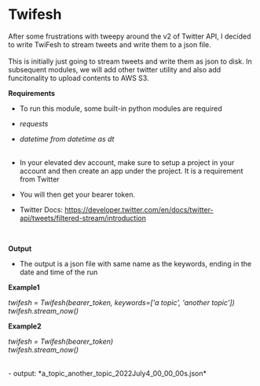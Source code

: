 # Twifesh
After some frustrations with tweepy around the v2 of Twitter API, I decided to write TwiFesh to stream tweets and write them to a json file. <br>
<br> This is initially just going to stream tweets and write them as json to disk. In subsequent modules, we will add other twitter utility and also add funcitonality to upload contents to AWS S3.

**Requirements** 
<br>
- To run this module, some built-in python modules are required
- *requests*
- *datetime from datetime as dt*
<br><br>

- In your elevated dev account, make sure to setup a project in your account and then create an app under the project. It is a requirement from Twitter
- You will then get your bearer token.

- Twitter Docs:
https://developer.twitter.com/en/docs/twitter-api/tweets/filtered-stream/introduction
<br>

**Output**
- The output is a json file with same name as the keywords, ending in the date and time of the run

**Example1**

*twifesh = Twifesh(bearer_token, keywords=['a topic', 'another topic'])* <br>
*twifesh.stream_now()*

**Example2**

*twifesh = Twifesh(bearer_token)* <br>
*twifesh.stream_now()*

<br>
- output: *a_topic_another_topic_2022July4_00_00_00s.json*

